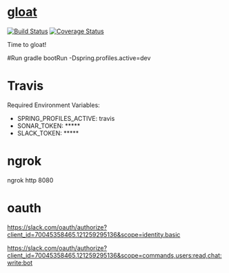 # [gloat](https://vandiedakaf.github.io/)

[![Build Status](https://travis-ci.org/vandiedakaf/gloat.svg?branch=master)](https://travis-ci.org/vandiedakaf/gloat) [![Coverage Status](https://coveralls.io/repos/github/vandiedakaf/gloat/badge.svg)](https://coveralls.io/github/vandiedakaf/gloat)

Time to gloat!

#Run
gradle bootRun -Dspring.profiles.active=dev

# Travis
Required Environment Variables:
* SPRING_PROFILES_ACTIVE: travis
* SONAR_TOKEN: *****
* SLACK_TOKEN: *****

# ngrok
ngrok http 8080

# oauth
https://slack.com/oauth/authorize?client_id=70045358465.121259295136&scope=identity.basic

https://slack.com/oauth/authorize?client_id=70045358465.121259295136&scope=commands,users:read,chat:write:bot
